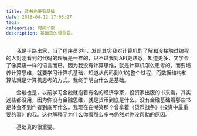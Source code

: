 ```yaml
---
title: 读书也要有基础
date: 2018-04-12 17:05:27
tags:
categories: 时间印象
description: 基础真的很重要。
---
```

　　我是半路出家，当了程序员3年，发现其实我对计算机的了解和没接触过编程的人对刚看到的代码的理解是一样的，只不过我对API更熟悉，知道更多，又学会了像英语一样的语言而已。因为我没有计算思维，就是计算机怎么思考的。而要培养计算思维，就要学习计算机基础，知道从代码到0,1的整个过程，而数据结构和算法就是计算机思考的方式。我终于明白什么是基础。

　　金融也是，以前学习金融就抱着有名的经济学家，投资家出版的书来看，其实这些都没用，因为你没有金融思维，就是货币到底是什么。没有金融基础看那些书是体会不到作者到底写什么。我现在在嘲笑那个曾拿着《货币战争》《投资中最重要的事》的我。这也解释了为什么你看那么多书仍然对你没帮助的原因。

　　基础真的很重要。